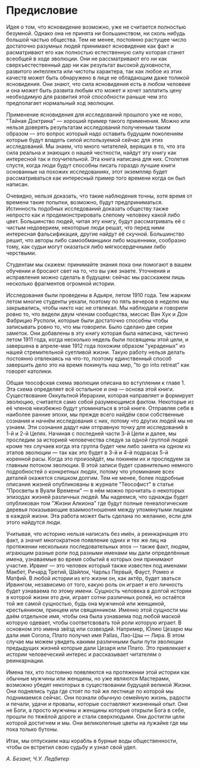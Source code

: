 # Предисловие

Идея о том, что ясновидение возможно, уже не считается полностью безумной. Однако она не принята ни большинством, ни сколь нибудь большой частью общества. Тем не менее, постоянно растущее число достаточно разумных людей принимают ясновидение как факт и расматривают его как полностью естественную силу которая станет всеобщей в ходе эволюции. Они не рассматривают его ни как сверхъестественный дар ни как результат высокой духовности, развитого интеллекта или чистоты характера, так как любое из этих качеств может быть обнаружено в лице не обладающим даже толикой ясновидения. Они знают, что сила ясновидения есть в любом человеке и она может быть развита любым кто может и хочет заплатить цену необходимую для развития этой способности раньше чем это предполагает нормальный ход эволюции.

Применение ясновидения для исследований прошлого уже не ново, "Тайная Доктрина" — хороший пример такого применения. Можно или нельзя доверять результатам исследований полученным таким образом — это вопрос который надо оставить будущим поколениям которые будут владеть силой используемой сейчас для этих исследований. Мы знаем, что много читателей, верящих в то, что эта сила реальна и знающих о нашей честности, найдут эту книгу как интересной так и поучительной. Эта книга написана для них. Столетия спустя, когда люди будут способны писать гораздо лучшие книги основанные на похожих исследованиях, этот экземпляр будет рассматриваться как интересный пример того времени когда он был написан.

Очевидно, нельзя доказать, что такие наблюдения точны, хотя время от времени такие попытки, возможно, будут предприниматься. Истинность подобных исследований доказать обществу также непросто как и продемонстрировать слепому человеку какой либо цвет. Большинство людей, читая эту книгу, будут рассматривать её с чистым недоверием, некоторые люди решат, что перед ними интересная фальсификация, другие найдут её скучной. Большинство решит, что авторы либо самообманщики либо мошенники, сообразно тому, как судьи могут оказаться либо мягкосердечными либо черствыми.

Студентам мы скажем: принимайте знания пока они помогают в вашем обучении и бросают свет на то, что вы уже знаете. Уточнения и исправления можно сделать в будущем: сейчас мы расскажем лишь несколько фрагментов огромной истории.

Исследования были проведены в Адьяре, летом 1910 года. Тем жарким летом многие студенты уехали, поэтому по пять вечеров в неделю мы закрывались, чтобы никто нас не отвлекал. Мы наблюдали и говорили ровно то, что видели двум членам сообщества, миссис Ван Хук и Дон Фабрицио Русполи, которые были достаточно способны чтобы записывать ровно то, что мы говорили. Было сделано две серии заметок. Они добавлены в эту книгу которая была написана, частично летом 1911 года, когда несколько недель были посвящены этой цели, и завершена в апреле-мае 1912 года похожим образом "украденых" из нашей стремительной суетливой жизни. Такую работу нельзя делать постоянно отвлекаясь на что-то, поэтому единственный способ завершить дело это на время покинуть наш мир, "to go into retreat" как говорят католики.

Общая теософская схема эволюции описана во вступлении к главе 1. Эта схема определяет всё остальное и она — основа этой книги. Существование Оккультной Иерархии, которая направляет и формирует эволюцию, считается само собой разумеющимся фактом. Некоторые из её членов неизбежно будут упоминаться в этой книге. Отправляя себя в наиболее ранние эпохи, мы прежде всего найдём свои собственные сознания и начнём исследования с них, потому что других людей мы не узнаем. Эти сознания дадут нам отправную точку для исследований в 1-й и 2-й Цепях. Начиная с последней части 3-й Цепи и далее, мы проследим за историей человечества следуя за одной группой людей кроме тех случаев когда эта группа будет чем либо занята на одном из этапов эволюции — так как это будет в 3-й и 4-й подрасах 5-й коренной расы. Когда это произойдёт, мы покинем их и проследуем за главным потоком эволюции. В этой записи будет сравнительно немного подробностей о конкретных людях, потому что упоминание всех деталей окажется слишком долгим. Тем не менее, более подробные описания жизней опубликованы в журнале "Теософист" в статье "Просветы в Вуали Времени" — в нём можно прочитать о некоторых эпизодах жизней различных людей. Мы надеемся, что однажды будет опубликован том "Жизни Алкиона" где будут полные генеалогические деревья показывающие взаимоотношения между упомянутыми лицами в каждой жизни. Эта работа может быть сделана по желанию, если для этого найдутся люди.

Учитывая, что историю нельзя написать без имён, а реинкарнация это факт, а значит многократное появление одних и тех же лиц на протяжении нескольких последовательных эпох — также факт, людям, играющим разные роли под разными именами мы дали определённые имена, узнаваемые во время событий в которых они принимают участие. Ирвинг — это человек который также известен под именами Макбет, Ричард Третий, Шайлок, Чарльз Первый, Фауст, Ромео и Матфий. В любой истории из его жизни он, как актёр, будет зваться Ирвингом, независимо от того, какую роль он играет и его личность будет узнаваема по этому имени. Сущность человека в долгой истории в которой жизни это дни, играет сотни различных ролей, но остаётся той же самой сущностью, будь она мужчиной или женщиной, крестьянином, принцем или священником. Именно этой сущности мы даём отдельное имя, чтобы она была узнаваема под любой маской которую одевает, чтобы соответсвовать той роли которую играет. В основном это имена звёзд или созвездий. Например, Юлию Цезарю мы дали имя Corona, Плато получил имя Pallas, Лао-Цзы — Лира. В этом случае мы можем увидеть какими различными были пути эволюции предыдущих жизней которые дали Цезаря или Плато. Это привлекает к истории человеческий интерес и рассказывает читателям о реинкарнации.

Имена тех, кто постоянно появляются на протяжении этой истории как обычные мужчины или женщины, но уже являются Мастерами, возможно убедят некоторых в существовании будущей великой Жизни. Они поднялись туда где стоят по той же лестнице по которой мы поднимаемся сейчас. Они познали обычную семейную жизнь, радости и печали, удачи и провалы, которые составляют жизненный опыт. Они не Боги, а просто мужчины и женщины которые открыли Бога в себе, прошли по тяжёлой дороге и стали сверхлюдьми. Они достигли цели которой достигнем и мы. Они великолепные цветы на лужайке где мы пока только бутоны.

Итак, мы отпускаем наш корабль в бурные воды общественности, чтобы он встретил свою судьбу и узнал свой удел.

_А. Безант, Ч.У. Ледбитер_
